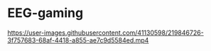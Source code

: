 # EEG-gaming

https://user-images.githubusercontent.com/41130598/219846726-3f757683-68af-4418-a855-ae7c9d5584ed.mp4

